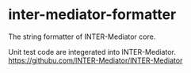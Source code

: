 # inter-mediator-formatter
The string formatter of INTER-Mediator core.

Unit test code are integerated into INTER-Mediator.
https://githubu.com/INTER-Mediator/INTER-Mediator